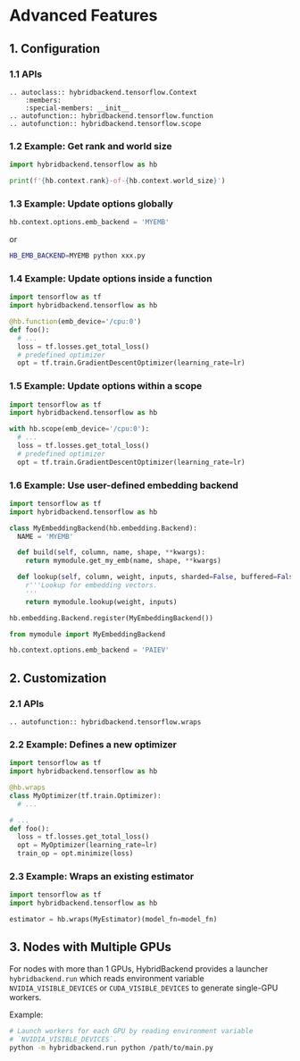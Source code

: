 # Advanced Features

## 1. Configuration

### 1.1 APIs

```{eval-rst}
.. autoclass:: hybridbackend.tensorflow.Context
    :members:
    :special-members: __init__
.. autofunction:: hybridbackend.tensorflow.function
.. autofunction:: hybridbackend.tensorflow.scope
```

### 1.2 Example: Get rank and world size

```python
import hybridbackend.tensorflow as hb

print(f'{hb.context.rank}-of-{hb.context.world_size}')
```

### 1.3 Example: Update options globally

```python
hb.context.options.emb_backend = 'MYEMB'
```

or

```bash
HB_EMB_BACKEND=MYEMB python xxx.py
```

### 1.4 Example: Update options inside a function

```python
import tensorflow as tf
import hybridbackend.tensorflow as hb

@hb.function(emb_device='/cpu:0')
def foo():
  # ...
  loss = tf.losses.get_total_loss()
  # predefined optimizer
  opt = tf.train.GradientDescentOptimizer(learning_rate=lr)
```

### 1.5 Example: Update options within a scope

```python
import tensorflow as tf
import hybridbackend.tensorflow as hb

with hb.scope(emb_device='/cpu:0'):
  # ...
  loss = tf.losses.get_total_loss()
  # predefined optimizer
  opt = tf.train.GradientDescentOptimizer(learning_rate=lr)
```

### 1.6 Example: Use user-defined embedding backend

```python
import tensorflow as tf
import hybridbackend.tensorflow as hb

class MyEmbeddingBackend(hb.embedding.Backend):
  NAME = 'MYEMB'

  def build(self, column, name, shape, **kwargs):
    return mymodule.get_my_emb(name, shape, **kwargs)

  def lookup(self, column, weight, inputs, sharded=False, buffered=False):
    r'''Lookup for embedding vectors.
    '''
    return mymodule.lookup(weight, inputs)

hb.embedding.Backend.register(MyEmbeddingBackend())
```

```python
from mymodule import MyEmbeddingBackend

hb.context.options.emb_backend = 'PAIEV'
```

## 2. Customization

### 2.1 APIs

```{eval-rst}
.. autofunction:: hybridbackend.tensorflow.wraps
```

### 2.2 Example: Defines a new optimizer

```python
import tensorflow as tf
import hybridbackend.tensorflow as hb

@hb.wraps
class MyOptimizer(tf.train.Optimizer):
  # ...

# ...
def foo():
  loss = tf.losses.get_total_loss()
  opt = MyOptimizer(learning_rate=lr)
  train_op = opt.minimize(loss)
```

### 2.3 Example: Wraps an existing estimator

```python
import tensorflow as tf
import hybridbackend.tensorflow as hb

estimator = hb.wraps(MyEstimator)(model_fn=model_fn)
```

## 3. Nodes with Multiple GPUs

For nodes with more than 1 GPUs, HybridBackend provides a launcher
`hybridbackend.run` which reads environment variable `NVIDIA_VISIBLE_DEVICES` or
`CUDA_VISIBLE_DEVICES` to generate single-GPU workers.

Example:

```bash
# Launch workers for each GPU by reading environment variable
# `NVIDIA_VISIBLE_DEVICES`.
python -m hybridbackend.run python /path/to/main.py
```

